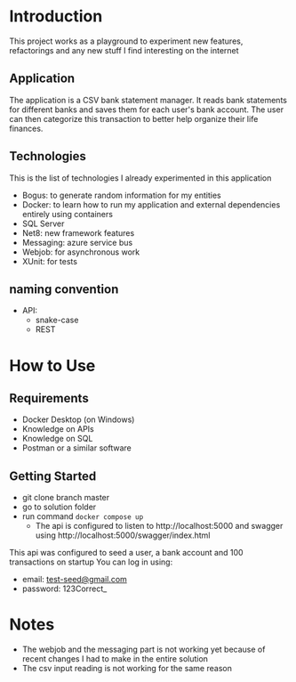 # Introduction
This project works as a playground to experiment new features, refactorings and any new stuff I find
interesting on the internet

## Application
The application is a CSV bank statement manager. It reads bank statements for different banks and saves them for each user's bank account.
The user can then categorize this transaction to better help organize their life finances.

## Technologies
This is the list of technologies I already experimented in this application

- Bogus: to generate random information for my entities
- Docker: to learn how to run my application and external dependencies entirely using containers
- SQL Server
- Net8: new framework features
- Messaging: azure service bus
- Webjob: for asynchronous work
- XUnit: for tests

## naming convention

- API:
	- snake-case
	- REST

# How to Use

## Requirements
- Docker Desktop (on Windows)
- Knowledge on APIs
- Knowledge on SQL
- Postman or a similar software

##  Getting Started
- git clone branch master
- go to solution folder
- run command `docker compose up`
	- The api is configured to listen to http://localhost:5000 and swagger using http://localhost:5000/swagger/index.html

This api was configured to seed a user, a bank account and 100 transactions on startup
You can log in using: 
- email: test-seed@gmail.com
- password: 123Correct_


# Notes
- The webjob and the messaging part is not working yet because of recent changes I had to make in the entire solution
- The csv input reading is not working for the same reason